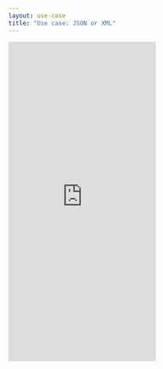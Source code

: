 ```yaml
---
layout: use-case
title: "Use case: JSON or XML"
---
```


<iframe width="295" height="640" src="https://www.youtube-nocookie.com/embed/kWgXcDQiTlo?controls=1&rel=0" frameborder="0" allow="accelerometer; autoplay; encrypted-media; gyroscope; picture-in-picture" allowfullscreen></iframe>
<br>
